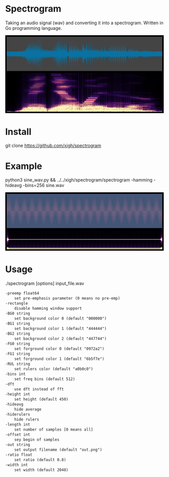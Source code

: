 # Spectrogram
Taking an audio signal (wav) and converting it into a spectrogram. Written in Go programming language.

![example](data/mediawen16k.png "example of spectrogram")

# Install

git clone https://github.com/xigh/spectrogram

# Example

python3 sine_wav.py && ../../xigh/spectrogram/spectrogram -hamming -hideavg -bins=256 sine.wav

![example](data/sine.png "example of sine spectrogram")

# Usage
  ./spectrogram [options] input_file.wav

```
-preemp float64
    set pre-emphasis parameter (0 means no pre-emp)
-rectangle
    disable hamming window support
-BG0 string
    set background color 0 (default "000000")
-BG1 string
    set background color 1 (default "444444")
-BG2 string
    set background color 2 (default "447744")
-FG0 string
    set forground color 0 (default "0972a2")
-FG1 string
    set forground color 1 (default "6b5f7e")
-RUL string
    set rulers color (default "a0b0c0")
-bins int
    set freq bins (default 512)
-dft
    use dft instead of fft
-height int
    set height (default 450)
-hideavg
    hide average
-hiderulers
    hide rulers
-length int
    set number of samples [0 means all]
-offset int
    sey begin of samples
-out string
    set output filename (default "out.png")
-ratio float
    set ratio (default 0.8)
-width int
    set width (default 2048)
```
